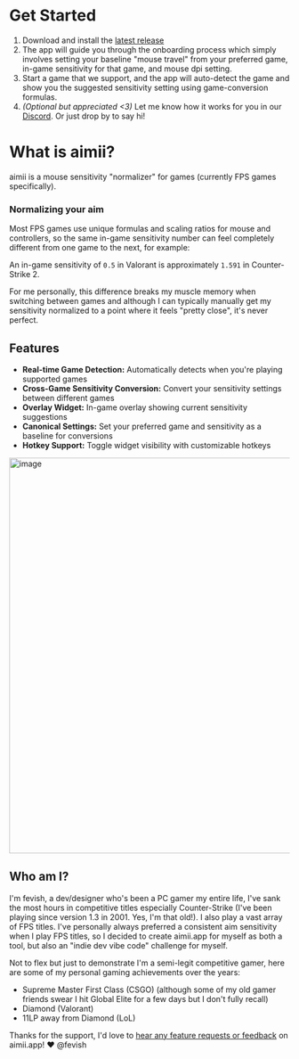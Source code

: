 # Get Started

1. Download and install the [latest release](https://github.com/fevish/aimii/releases/latest)
2. The app will guide you through the onboarding process which simply involves setting your baseline "mouse travel" from your preferred game, in-game sensitivity for that game, and mouse dpi setting.
3. Start a game that we support, and the app will auto-detect the game and show you the suggested sensitivity setting using game-conversion formulas.   
4. _(Optional but appreciated <3)_ Let me know how it works for you in our [Discord](https://discord.gg/Nj2Xj3W4eY). Or just drop by to say hi!

# What is aimii?

aimii is a mouse sensitivity "normalizer" for games (currently FPS games specifically).

### Normalizing your aim
Most FPS games use unique formulas and scaling ratios for mouse and controllers, so the same in-game sensitivity number can feel completely different from one game to the next, for example:

An in-game sensitivity of `0.5` in Valorant is approximately `1.591` in Counter-Strike 2.

For me personally, this difference breaks my muscle memory when switching between games and although I can typically manually get my sensitivity normalized to a point where it feels "pretty close", it's never perfect.

## Features

- **Real-time Game Detection:** Automatically detects when you're playing supported games
- **Cross-Game Sensitivity Conversion:** Convert your sensitivity settings between different games
- **Overlay Widget:** In-game overlay showing current sensitivity suggestions
- **Canonical Settings:** Set your preferred game and sensitivity as a baseline for conversions
- **Hotkey Support:** Toggle widget visibility with customizable hotkeys

<img width="1298" height="710" alt="image" src="https://github.com/user-attachments/assets/a81c3d3f-2d85-48b7-a05f-a57c340893f9" />

## Who am I?
I'm fevish, a dev/designer who's been a PC gamer my entire life, I've sank the most hours in competitive titles especially Counter-Strike (I've been playing since version 1.3 in 2001. Yes, I'm that old!). I also play a vast array of FPS titles. I've personally always preferred a consistent aim sensitivity when I play FPS titles, so I decided to create aimii.app for myself as both a tool, but also an "indie dev vibe code" challenge for myself.

Not to flex but just to demonstrate I'm a semi-legit competitive gamer, here are some of my personal gaming achievements over the years:
- Supreme Master First Class (CSGO) (although some of my old gamer friends swear I hit Global Elite for a few days but I don't fully recall)
- Diamond (Valorant)
- 11LP away from Diamond (LoL)

Thanks for the support, I'd love to [hear any feature requests or feedback](https://discord.gg/Nj2Xj3W4eY) on aimii.app! ❤️ @fevish
